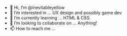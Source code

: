 - 👋 Hi, I’m @inevitableyellow
- 👀 I’m interested in ... UX design and possibly game dev
- 🌱 I’m currently learning ... HTML & CSS
- 💞️ I’m looking to collaborate on ... Anything!
- 📫 How to reach me ... 

<!---
inevitableyellow/inevitableyellow is a ✨ special ✨ repository because its `README.md` (this file) appears on your GitHub profile.
You can click the Preview link to take a look at your changes.
--->
